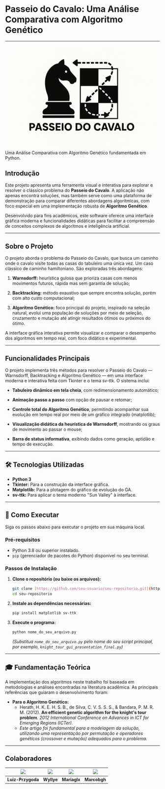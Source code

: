 # Passeio do Cavalo: Uma Análise Comparativa com Algoritmo Genético
---
![Logo do projeto](https://github.com/Luiz-Przygoda/Genetic-knight-tour/blob/main/imgs/knights%20tour%20logo.png)
Uma Análise Comparativa com Algoritmo Genético fundamentada em Python.

## Introdução

Este projeto apresenta uma ferramenta visual e interativa para explorar e resolver o clássico problema do **Passeio do Cavalo**. A aplicação não apenas encontra soluções, mas também serve como uma plataforma de demonstração para comparar diferentes abordagens algorítmicas, com foco especial em uma implementação robusta de **Algoritmo Genético**.

Desenvolvido para fins acadêmicos, este software oferece uma interface gráfica moderna e funcionalidades didáticas para facilitar a compreensão de conceitos complexos de algoritmos e inteligência artificial.

---

## Sobre o Projeto

O projeto aborda o problema do Passeio do Cavalo, que busca um caminho onde o cavalo visite todas as casas do tabuleiro uma única vez. Um caso clássico de caminho hamiltoniano.
São exploradas três abordagens:

1. **Warnsdorff:** heurística gulosa que prioriza casas com menos movimentos futuros, rápida mas sem garantia de solução;

2. **Backtracking:** método exaustivo que sempre encontra solução, porém com alto custo computacional;

3. **Algoritmo Genético:** foco principal do projeto, inspirado na seleção natural, evolui uma população de soluções por meio de seleção, cruzamento e mutação até atingir resultados ótimos ou próximos do ótimo.

A interface gráfica interativa permite visualizar e comparar o desempenho dos algoritmos em tempo real, com foco didático e experimental.

---

## Funcionalidades Principais

O projeto implementa três métodos para resolver o Passeio do Cavalo — Warnsdorff, Backtracking e Algoritmo Genético — em uma interface moderna e interativa feita com Tkinter e o tema sv-ttk.
O sistema inclui:

* **Tabuleiro dinâmico em tela cheia**, com redimensionamento automático;

* **Animação passo a passo** com opção de pausar e retomar;

* **Controle total do Algoritmo Genético**, permitindo acompanhar sua evolução em tempo real por meio de um gráfico integrado (matplotlib);

* **Visualização didática da heurística de Warnsdorff**, mostrando os graus de movimento ao passar o mouse;

* **Barra de status informativa**, exibindo dados como geração, aptidão e tempo de execução.
  
---

## 🛠️ Tecnologias Utilizadas

* **Python 3**
* **Tkinter:** Para a construção da interface gráfica.
* **Matplotlib:** Para a plotagem do gráfico de evolução do GA.
* **sv-ttk:** Para aplicar o tema moderno "Sun Valley" à interface.

---

## 🚀 Como Executar

Siga os passos abaixo para executar o projeto em sua máquina local.

### Pré-requisitos

* Python 3.8 ou superior instalado.
* `pip` (gerenciador de pacotes do Python) disponível no seu terminal.

### Passos de Instalação

1.  **Clone o repositório (ou baixe os arquivos):**
    ```bash
    git clone [https://github.com/seu-usuario/seu-repositorio.git](https://github.com/seu-usuario/seu-repositorio.git)
    cd seu-repositorio
    ```

2.  **Instale as dependências necessárias:**
    ```bash
    pip install matplotlib sv-ttk
    ```

3.  **Execute o programa:**
    ```bash
    python nome_do_seu_arquivo.py
    ```
    *(Substitua `nome_do_seu_arquivo.py` pelo nome do seu script principal, por exemplo, `knight_tour_gui_presentation_final.py`)*

---

## 🎓 Fundamentação Teórica

A implementação dos algoritmos neste trabalho foi baseada em metodologias e análises encontradas na literatura acadêmica. As principais referências que guiaram o desenvolvimento foram:

* **Para o Algoritmo Genético:**
    * Herath, H. K. E. H. S. B., de Silva, C. V. S. S. S., & Bandara, P. M. R. M. (2012). **An efficient genetic algorithm for the knight's tour problem**. *2012 International Conference on Advances in ICT for Emerging Regions (ICTer)*.
    * *Este artigo foi fundamental para a modelagem da solução, utilizando uma representação por permutação e operadores genéticos (crossover e mutação) adequados para o problema.*

---

## **Colaboradores**
| [<img src="https://avatars.githubusercontent.com/u/142179999?v=4" width="115">](https://github.com/Luiz-Przygoda) | [<img src="https://avatars.githubusercontent.com/u/113839563?v=4" width="115">](https://github.com/Wyllye) | [<img src="https://avatars.githubusercontent.com/u/125486974?v=4" width="115">](https://github.com/mariaglx) | [<img src="https://avatars.githubusercontent.com/u/75136675?v=4" width="115">](https://github.com/marcobgh)|
|:--------------------------------------------------------------------------:|:-----------------------------------------------------------------------:|:-----------------------------------------------------------------------:|:--------------------------------------------------------------------:|
| **Luiz-Przygoda**                                                              | **Wyllye**                                                               | **Mariaglx**                                                           | **Marcobgh**                                                              |
